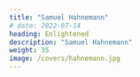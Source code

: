 ```yaml
---
title: "Samuel Hahnemann"
# date: 2022-07-14
heading: Enlightened
description: "Samuel Hahnemann"
weight: 35
image: /covers/hahnemann.jpg
---
```


